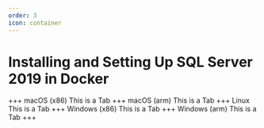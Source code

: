 ```yaml
---
order: 3
icon: container
---
```

# Installing and Setting Up SQL Server 2019 in Docker

+++ macOS (x86)
This is a Tab
+++ macOS (arm)
This is a Tab
+++ Linux
This is a Tab
+++ Windows (x86)
This is a Tab
+++ Windows (arm)
This is a Tab
+++